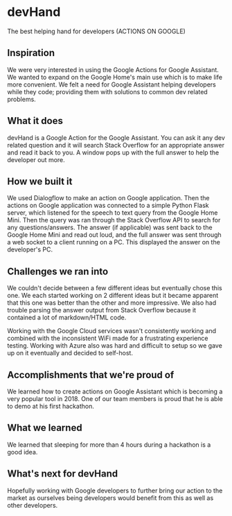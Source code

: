 # devHand
The best helping hand for developers (ACTIONS ON GOOGLE)

## Inspiration
We were very interested in using the Google Actions for Google Assistant. We wanted to expand on the Google Home's main use which is to make life more convenient. We felt a need for Google Assistant helping developers while they code; providing them with solutions to common dev related problems.

## What it does
devHand is a Google Action for the Google Assistant. You can ask it any dev related question and it will search Stack Overflow for an appropriate answer and read it back to you. A window pops up with the full answer to help the developer out more.

## How we built it
We used Dialogflow to make an action on Google application. Then the actions on Google application was connected to a simple Python Flask server, which listened for the speech to text query from the Google Home Mini. Then the query was ran through the Stack Overflow API to search for any questions/answers. The answer (if applicable) was sent back to the Google Home Mini and read out loud, and the full answer was sent through a web socket to a client running on a PC. This displayed the answer on the developer's PC. 

## Challenges we ran into
We couldn't decide between a few different ideas but eventually chose this one. We each started working on 2 different ideas but it became apparent that this one was better than the other and more impressive. We also had trouble parsing the answer output from Stack Overflow because it contained a lot of markdown/HTML code.

Working with the Google Cloud services wasn't consistently working and combined with the inconsistent WiFi made for a frustrating experience testing.
Working with Azure also was hard and difficult to setup so we gave up on it eventually and decided to self-host.

## Accomplishments that we're proud of
We learned how to create actions on Google Assistant which is becoming a very popular tool in 2018. 
One of our team members is proud that he is able to demo at his first hackathon.

## What we learned
We learned that sleeping for more than 4 hours during a hackathon is a good idea.

## What's next for devHand
Hopefully working with Google developers to further bring our action to the market as ourselves being developers would benefit from this as well as other developers.
